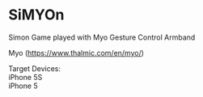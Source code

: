 # SiMYOn
Simon Game played with Myo Gesture Control Armband

Myo (https://www.thalmic.com/en/myo/)

Target Devices:
<br>
iPhone 5S
<br>
iPhone 5
